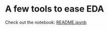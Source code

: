 A few tools to ease EDA
=======================

Check out the notebook: [README.ipynb](README.ipynb)
